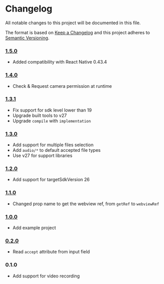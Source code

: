 # Changelog
All notable changes to this project will be documented in this file.

The format is based on [Keep a Changelog](https://keepachangelog.com/en/1.0.0/)
and this project adheres to [Semantic Versioning](https://semver.org/spec/v2.0.0.html).

### [1.5.0]
- Added compatibility with React Native 0.43.4

### [1.4.0]
- Check & Request camera permission at runtime

### [1.3.1]
- Fix support for sdk level lower than 19
- Upgrade built tools to v27
- Upgrade `compile` with `implementation`

### [1.3.0]
- Add support for multiple files selection
- Add `audio/*` to default accepted file types
- Use v27 for support libraries

### [1.2.0]
- Add support for targetSdkVersion 26

### [1.1.0]
- Changed prop name to get the webview ref, from `getRef` to `webviewRef`

### [1.0.0]
- Add example project

### [0.2.0]
- Read `accept` attribute from input field

### 0.1.0
- Add support for video recording

[1.5.0]: https://github.com/m-ochyra/react-native-webview-android-file-upload/compare/1.4.0...1.5.0
[1.4.0]: https://github.com/m-ochyra/react-native-webview-android-file-upload/compare/1.3.1...1.4.0
[1.3.1]: https://github.com/m-ochyra/react-native-webview-android-file-upload/compare/1.3.0...1.3.1
[1.3.0]: https://github.com/m-ochyra/react-native-webview-android-file-upload/compare/1.2.0...1.3.0
[1.2.0]: https://github.com/m-ochyra/react-native-webview-android-file-upload/compare/1.1.0...1.2.0
[1.1.0]: https://github.com/m-ochyra/react-native-webview-android-file-upload/compare/1.0.0...1.1.0
[1.0.0]: https://github.com/m-ochyra/react-native-webview-android-file-upload/compare/0.2.0...1.0.0
[0.2.0]: https://github.com/m-ochyra/react-native-webview-android-file-upload/compare/0.1.0...0.2.0
